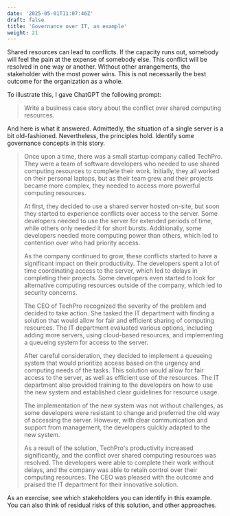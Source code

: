 ```yaml
---
date: '2025-05-01T11:07:46Z'
draft: false
title: 'Governance over IT, an example'
weight: 21
---
```

Shared resources can lead to conflicts.
If the capacity runs out, somebody will feel the pain at the expense of somebody else.
This conflict will be resolved in one way or another.
Without other arrangements, the stakeholder with the most power wins.
This is not necessarily the best outcome for the organization as a whole.

To illustrate this, I gave ChatGPT the following prompt:

>Write a business case story about the conflict over shared computing resources.

And here is what it answered. Admittedly, the situation of a single server is a bit old-fashioned. Nevertheless, the principles hold.
Identify some governance concepts in this story.

>Once upon a time, there was a small startup company called TechPro. They were a team of software developers who needed to use shared computing resources to complete their work. Initially, they all worked on their personal laptops, but as their team grew and their projects became more complex, they needed to access more powerful computing resources.
>
>At first, they decided to use a shared server hosted on-site, but soon they started to experience conflicts over access to the server. Some developers needed to use the server for extended periods of time, while others only needed it for short bursts. Additionally, some developers needed more computing power than others, which led to contention over who had priority access.
>
>As the company continued to grow, these conflicts started to have a significant impact on their productivity. The developers spent a lot of time coordinating access to the server, which led to delays in completing their projects. Some developers even started to look for alternative computing resources outside of the company, which led to security concerns.
>
>The CEO of TechPro recognized the severity of the problem and decided to take action. She tasked the IT department with finding a solution that would allow for fair and efficient sharing of computing resources. The IT department evaluated various options, including adding more servers, using cloud-based resources, and implementing a queueing system for access to the server.
>
>After careful consideration, they decided to implement a queueing system that would prioritize access based on the urgency and computing needs of the tasks. This solution would allow for fair access to the server, as well as efficient use of the resources. The IT department also provided training to the developers on how to use the new system and established clear guidelines for resource usage.
>
>The implementation of the new system was not without challenges, as some developers were resistant to change and preferred the old way of accessing the server. However, with clear communication and support from management, the developers quickly adapted to the new system.
>
>As a result of the solution, TechPro's productivity increased significantly, and the conflict over shared computing resources was resolved. The developers were able to complete their work without delays, and the company was able to retain control over their computing resources. The CEO was pleased with the outcome and praised the IT department for their innovative solution.

As an exercise, see which stakeholders you can identify in this example.
You can also think of residual risks of this solution, and other approaches.
